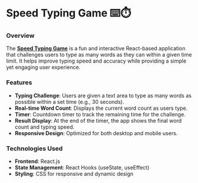 # Speed Typing Game ⌨️⏱️

### Overview
The [**Speed Typing Game**](https://speed-typing-game-rouge.vercel.app/) is a fun and interactive React-based application that challenges users to type as many words as they can within a given time limit. It helps improve typing speed and accuracy while providing a simple yet engaging user experience.

### Features
- **Typing Challenge**: Users are given a text area to type as many words as possible within a set time (e.g., 30 seconds).
- **Real-time Word Count**: Displays the current word count as users type.
- **Timer**: Countdown timer to track the remaining time for the challenge.
- **Result Display**: At the end of the timer, the app shows the final word count and typing speed.
- **Responsive Design**: Optimized for both desktop and mobile users.

### Technologies Used
- **Frontend**: React.js
- **State Management**: React Hooks (useState, useEffect)
- **Styling**: CSS for responsive and dynamic design

